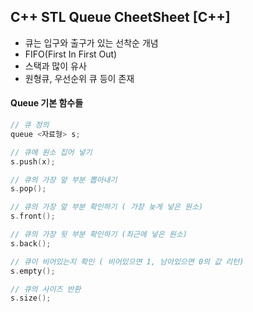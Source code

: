 ## C++ STL Queue CheetSheet [C++]

- 큐는 입구와 출구가 있는 선착순 개념
- FIFO(First In First Out)
- 스택과 많이 유사
- 원형큐, 우선순위 큐 등이 존재



#### Queue 기본 함수들

```c++
// 큐 정의
queue <자료형> s;

// 큐에 원소 집어 넣기
s.push(x);

// 큐의 가장 앞 부분 뽑아내기
s.pop();

// 큐의 가장 앞 부분 확인하기 ( 가장 늦게 넣은 원소)
s.front();

// 큐의 가장 뒷 부분 확인하기 (최근에 넣은 원소)
s.back();

// 큐이 비어있는지 확인 ( 비어있으면 1, 남아있으면 0의 값 리턴)
s.empty(); 

// 큐의 사이즈 반환
s.size();

```